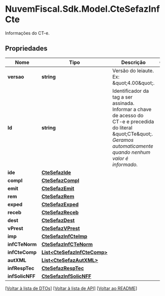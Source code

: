 # NuvemFiscal.Sdk.Model.CteSefazInfCte
Informações do CT-e.

## Propriedades

Nome | Tipo | Descrição | Comentários
------------ | ------------- | ------------- | -------------
**versao** | **string** | Versão do leiaute.  Ex: \&quot;4.00\&quot;. | 
**Id** | **string** | Identificador da tag a ser assinada.  Informar a chave de acesso do CT-e e precedida do literal \&quot;CTe\&quot;.    *Geramos automaticamente quando nenhum valor é informado.* | [optional] 
**ide** | [**CteSefazIde**](CteSefazIde.md) |  | 
**compl** | [**CteSefazCompl**](CteSefazCompl.md) |  | [optional] 
**emit** | [**CteSefazEmit**](CteSefazEmit.md) |  | 
**rem** | [**CteSefazRem**](CteSefazRem.md) |  | [optional] 
**exped** | [**CteSefazExped**](CteSefazExped.md) |  | [optional] 
**receb** | [**CteSefazReceb**](CteSefazReceb.md) |  | [optional] 
**dest** | [**CteSefazDest**](CteSefazDest.md) |  | [optional] 
**vPrest** | [**CteSefazVPrest**](CteSefazVPrest.md) |  | 
**imp** | [**CteSefazInfCteImp**](CteSefazInfCteImp.md) |  | 
**infCTeNorm** | [**CteSefazInfCTeNorm**](CteSefazInfCTeNorm.md) |  | [optional] 
**infCteComp** | [**List&lt;CteSefazInfCteComp&gt;**](CteSefazInfCteComp.md) |  | [optional] 
**autXML** | [**List&lt;CteSefazAutXML&gt;**](CteSefazAutXML.md) |  | [optional] 
**infRespTec** | [**CteSefazRespTec**](CteSefazRespTec.md) |  | [optional] 
**infSolicNFF** | [**CteSefazInfSolicNFF**](CteSefazInfSolicNFF.md) |  | [optional] 

[[Voltar à lista de DTOs]](../README.md#documentation-for-models) [[Voltar à lista de API]](../README.md#documentation-for-api-endpoints) [[Voltar ao README]](../README.md)

